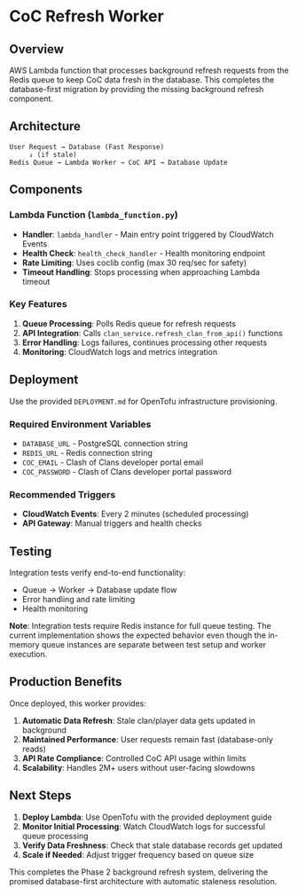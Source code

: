 # CoC Refresh Worker

## Overview

AWS Lambda function that processes background refresh requests from the Redis queue to keep CoC data fresh in the database. This completes the database-first migration by providing the missing background refresh component.

## Architecture

```
User Request → Database (Fast Response)
     ↓ (if stale)
Redis Queue → Lambda Worker → CoC API → Database Update
```

## Components

### Lambda Function (`lambda_function.py`)
- **Handler**: `lambda_handler` - Main entry point triggered by CloudWatch Events
- **Health Check**: `health_check_handler` - Health monitoring endpoint
- **Rate Limiting**: Uses coclib config (max 30 req/sec for safety)
- **Timeout Handling**: Stops processing when approaching Lambda timeout

### Key Features
1. **Queue Processing**: Polls Redis queue for refresh requests
2. **API Integration**: Calls `clan_service.refresh_clan_from_api()` functions
3. **Error Handling**: Logs failures, continues processing other requests
4. **Monitoring**: CloudWatch logs and metrics integration

## Deployment

Use the provided `DEPLOYMENT.md` for OpenTofu infrastructure provisioning.

### Required Environment Variables
- `DATABASE_URL` - PostgreSQL connection string
- `REDIS_URL` - Redis connection string
- `COC_EMAIL` - Clash of Clans developer portal email
- `COC_PASSWORD` - Clash of Clans developer portal password

### Recommended Triggers
- **CloudWatch Events**: Every 2 minutes (scheduled processing)
- **API Gateway**: Manual triggers and health checks

## Testing

Integration tests verify end-to-end functionality:
- Queue → Worker → Database update flow
- Error handling and rate limiting
- Health monitoring

**Note**: Integration tests require Redis instance for full queue testing. The current implementation shows the expected behavior even though the in-memory queue instances are separate between test setup and worker execution.

## Production Benefits

Once deployed, this worker provides:

1. **Automatic Data Refresh**: Stale clan/player data gets updated in background
2. **Maintained Performance**: User requests remain fast (database-only reads)
3. **API Rate Compliance**: Controlled CoC API usage within limits
4. **Scalability**: Handles 2M+ users without user-facing slowdowns

## Next Steps

1. **Deploy Lambda**: Use OpenTofu with the provided deployment guide
2. **Monitor Initial Processing**: Watch CloudWatch logs for successful queue processing
3. **Verify Data Freshness**: Check that stale database records get updated
4. **Scale if Needed**: Adjust trigger frequency based on queue size

This completes the Phase 2 background refresh system, delivering the promised database-first architecture with automatic staleness resolution.
